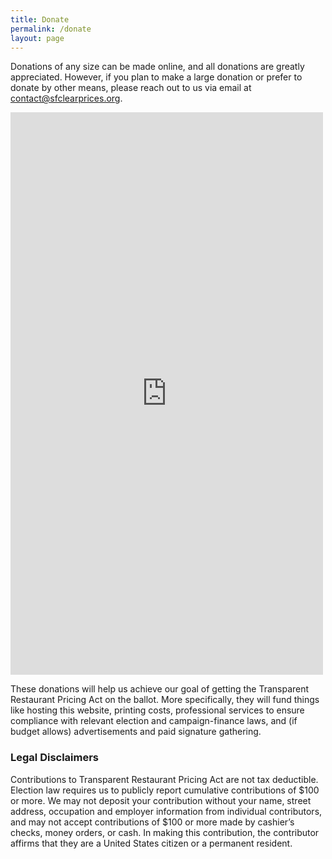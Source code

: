 ```yaml
---
title: Donate
permalink: /donate
layout: page
---
```


Donations of any size can be made online, and all donations are greatly appreciated. However, if you plan to make a large donation or prefer to donate by other means, please reach out to us via email at <a href="mailto:contact@sfclearprices.org">contact@sfclearprices.org</a>.

<script src="https://donorbox.org/widget.js" paypalExpress="false"></script><iframe src="https://donorbox.org/embed/transparent-restaurant-pricing-act?language=en" name="donorbox" allowpaymentrequest="allowpaymentrequest" seamless="seamless" frameborder="0" scrolling="no" height="900px" width="100%" style="max-width: 500px; min-width: 250px; max-height:none!important" allow="payment"></iframe>

These donations will help us achieve our goal of getting the Transparent Restaurant Pricing Act on the ballot. More specifically, they will fund things like hosting this website, printing costs, professional services to ensure compliance with relevant election and campaign-finance laws, and (if budget allows) advertisements and paid signature gathering.

### Legal Disclaimers

Contributions to Transparent Restaurant Pricing Act are not tax deductible. Election law requires us to publicly report cumulative contributions of $100 or more. We may not deposit your contribution without your name, street address, occupation and employer information from individual contributors, and may not accept contributions of $100 or more made by cashier’s checks, money orders, or cash. In making this contribution, the contributor affirms that they are a United States citizen or a permanent resident.